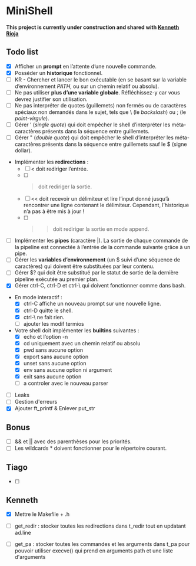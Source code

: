 # MiniShell

**This project is currently under construction and shared with [Kenneth Rioja](https://github.com/kennethrioja)**

## Todo list
- [x] Afficher un **prompt** en l’attente d’une nouvelle commande.
- [x] Posséder un **historique** fonctionnel.
- [ ] KR - Chercher et lancer le bon exécutable (en se basant sur la variable d’environnement *PATH*, ou sur un chemin relatif ou absolu).
- [ ] Ne pas utiliser **plus d’une variable globale**. Réfléchissez-y car vous devrez justifier son utilisation.
- [ ] Ne pas interpréter de quotes (guillemets) non fermés ou de caractères spéciaux non demandés dans le sujet, tels que \ (le *backslash*) ou ; (le *point-virgule*).
- [ ] Gérer ’ (*single quote*) qui doit empêcher le shell d’interpréter les méta-caractères présents dans la séquence entre guillemets.
- [ ] Gérer " (*double quote*) qui doit empêcher le shell d’interpréter les méta-caractères présents dans la séquence entre guillemets sauf le $ (signe dollar).
- Implémenter les **redirections** :
	- [ ] < doit rediriger l’entrée.
	- [ ] > doit rediriger la sortie.
	- [ ] << doit recevoir un délimiteur et lire l’input donné jusqu’à rencontrer une ligne
contenant le délimiteur. Cependant, l’historique n’a pas à être mis à jour !
	- [ ] >> doit rediriger la sortie en mode append.
- [ ] Implémenter les **pipes** (caractère |). La sortie de chaque commande de la pipeline est connectée à l’entrée de la commande suivante grâce à un pipe.
- [ ] Gérer les **variables d’environnement** (un $ suivi d’une séquence de caractères) qui doivent être substituées par leur contenu.
- [ ] Gérer $? qui doit être substitué par le statut de sortie de la dernière pipeline exécutée au premier plan.
- [x] Gérer ctrl-C, ctrl-D et ctrl-\ qui doivent fonctionner comme dans bash.
- En mode interactif :
	- [x] ctrl-C affiche un nouveau prompt sur une nouvelle ligne.
	- [x] ctrl-D quitte le shell.
	- [x] ctrl-\ ne fait rien.
	- [ ] ajouter les modif termios
- Votre shell doit implémenter les **builtins** suivantes :
	- [x] echo et l’option -n
	- [x] cd uniquement avec un chemin relatif ou absolu
	- [x] pwd sans aucune option
	- [x] export sans aucune option
	- [x] unset sans aucune option
	- [x] env sans aucune option ni argument
	- [x] exit sans aucune option
	- [ ] a controler avec le nouveau parser

- [ ] Leaks
- [ ] Gestion d'erreurs
- [x] Ajouter ft_printf & Enlever put_str

## Bonus
- [ ] && et || avec des parenthèses pour les priorités.
- [ ] Les wildcards * doivent fonctionner pour le répertoire courant.

## Tiago
- [ ] 

## Kenneth
- [x] Mettre le Makefile + .h
- [ ] get_redir : stocker toutes les redirections dans t_redir tout en updatant ad.line
- [ ] get_pa : stocker toutes les commandes et les arguments dans t_pa pour pouvoir utiliser execve() qui prend en arguments path et une liste d'arguments

